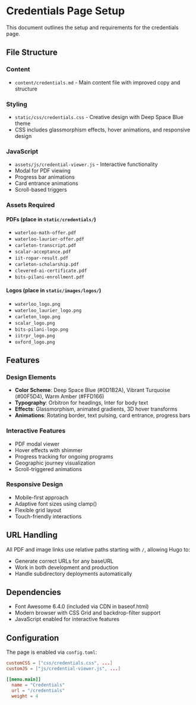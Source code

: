 # Credentials Page Setup

This document outlines the setup and requirements for the credentials page.

## File Structure

### Content
- `content/credentials.md` - Main content file with improved copy and structure

### Styling
- `static/css/credentials.css` - Creative design with Deep Space Blue theme
- CSS includes glassmorphism effects, hover animations, and responsive design

### JavaScript
- `assets/js/credential-viewer.js` - Interactive functionality
- Modal for PDF viewing
- Progress bar animations
- Card entrance animations
- Scroll-based triggers

### Assets Required

#### PDFs (place in `static/credentials/`)
- `waterloo-math-offer.pdf`
- `waterloo-laurier-offer.pdf`
- `carleton-transcript.pdf`
- `scalar-acceptance.pdf`
- `iit-ropar-result.pdf`
- `carleton-scholarship.pdf`
- `clevered-ai-certificate.pdf`
- `bits-pilani-enrollment.pdf`

#### Logos (place in `static/images/logos/`)
- `waterloo_logo.png`
- `waterloo_laurier_logo.png`
- `carleton_logo.png`
- `scalar_logo.png`
- `bits-pilani-logo.png`
- `iitrpr_logo.png`
- `oxford_logo.png`

## Features

### Design Elements
- **Color Scheme**: Deep Space Blue (#0D1B2A), Vibrant Turquoise (#00F5D4), Warm Amber (#FFD166)
- **Typography**: Orbitron for headings, Inter for body text
- **Effects**: Glassmorphism, animated gradients, 3D hover transforms
- **Animations**: Rotating border, text pulsing, card entrance, progress bars

### Interactive Features
- PDF modal viewer
- Hover effects with shimmer
- Progress tracking for ongoing programs
- Geographic journey visualization
- Scroll-triggered animations

### Responsive Design
- Mobile-first approach
- Adaptive font sizes using clamp()
- Flexible grid layout
- Touch-friendly interactions

## URL Handling

All PDF and image links use relative paths starting with `/`, allowing Hugo to:
- Generate correct URLs for any baseURL
- Work in both development and production
- Handle subdirectory deployments automatically

## Dependencies

- Font Awesome 6.4.0 (included via CDN in baseof.html)
- Modern browser with CSS Grid and backdrop-filter support
- JavaScript enabled for interactive features

## Configuration

The page is enabled via `config.toml`:
```toml
customCSS = ["css/credentials.css", ...]
customJS = ["js/credential-viewer.js", ...]

[[menu.main]]
  name = "Credentials"
  url = "/credentials"
  weight = 4
```
